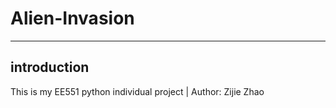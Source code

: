 # Alien-Invasion
---------------
introduction
--------------
This is my EE551 python individual project | Author: Zijie Zhao
